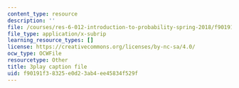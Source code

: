 ```yaml
---
content_type: resource
description: ''
file: /courses/res-6-012-introduction-to-probability-spring-2018/f90191f38325e0d23ab4ee45834f529f_lET4uQLpmM0.srt
file_type: application/x-subrip
learning_resource_types: []
license: https://creativecommons.org/licenses/by-nc-sa/4.0/
ocw_type: OCWFile
resourcetype: Other
title: 3play caption file
uid: f90191f3-8325-e0d2-3ab4-ee45834f529f
---
```

